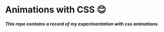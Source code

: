 # Animations with CSS 😊

##### This repo contains a record of my experimentation with css animations.
